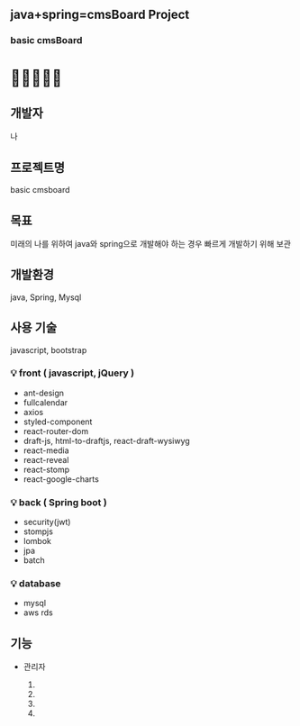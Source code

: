## java+spring=cmsBoard Project

### basic cmsBoard

# 🔋🔋🔋🔋🔋

## 개발자

나

## 프로젝트명

basic cmsboard

## 목표
미래의 나를 위하여 java와 spring으로 개발해야 하는 경우 빠르게 개발하기 위해 보관

## 개발환경

java, Spring, Mysql

## 사용 기술

javascript, bootstrap

### 💡 front ( javascript, jQuery )

- ant-design
- fullcalendar
- axios
- styled-component
- react-router-dom
- draft-js, html-to-draftjs, react-draft-wysiwyg
- react-media
- react-reveal
- react-stomp
- react-google-charts

### 💡 back ( Spring boot )

- security(jwt)
- stompjs
- lombok
- jpa
- batch


### 💡 database

- mysql
- aws rds

## 기능

- 관리자

  1. 
  2. 
  3. 
  4. 

